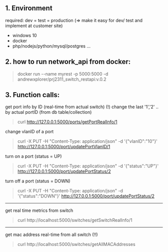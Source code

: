 ## 1. Environment 
required: dev = test = production (=> make it easy for dev/ test and implement at customer site)
- windows 10
- docker
- php/nodejs/python/mysql/postgres ...

## 2. how to run network_api from docker:
> docker run --name myrest -p 5000:5000 -d andrewxplorer/prj2311_switch_restapi:v.0.2

## 3. Function calls:
get port info by ID (real-time from actual switch)
(!) change the last '1','2' .. by actual portID (from db table/collection)
> curl http://127.0.0.1:5000/ports/getPortRealInfo/1

change vlanID of a port
> curl -X PUT -H "Content-Type: application/json" -d '{"vlanID":"10"}' http://127.0.0.1:5000/port/updatePortVlanID/1

turn on a port (status = UP)
> curl -X PUT -H "Content-Type: application/json" -d '{"status":"UP"}' http://127.0.0.1:5000/port/updatePortStatus/2

turn off a port (status = DOWN)
> curl -X PUT -H "Content-Type: application/json" -d '{"status":"DOWN"}' http://127.0.0.1:5000/port/updatePortStatus/2

-------------
get real time metrics from switch
> curl http://localhost:5000/switches/getSwitchRealInfo/1

-------------
get mac address real-time from all switch (!!) 
> curl http://localhost:5000/switches/getAllMACAddresses 



